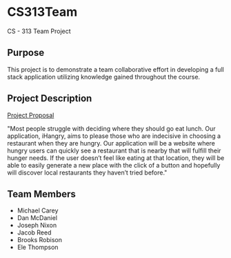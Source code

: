 # CS313Team
CS - 313 Team Project
## Purpose
This project is to demonstrate a team collaborative effort in developing a full stack application utilizing knowledge gained throughout the course.

## Project Description
<a href="https://docs.google.com/document/d/12ICpw06PWAILqWMi6fGvil4nBqkiN91hkjCIs-aIs9Y/">Project Proposal</a>

"Most people struggle with deciding where they should go eat lunch. Our application, iHangry, aims to please those who are indecisive in choosing a restaurant when they are hungry. Our application will be a website where hungry users can quickly see a restaurant that is nearby that will fulfill their hunger needs. If the user doesn’t feel like eating at that location, they will be able to easily generate a new place with the click of a button and hopefully will discover local restaurants they haven’t tried before."

## Team Members
<ul>
<li>Michael Carey</li>
<li>Dan McDaniel</li>
<li>Joseph Nixon</li>
<li>Jacob Reed</li>
<li>Brooks Robison</li>
<li>Ele Thompson</li>
</ul>
